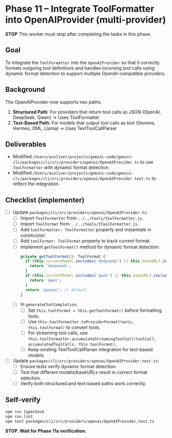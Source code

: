 # Phase 11 – Integrate ToolFormatter into OpenAIProvider (multi-provider)

**STOP**
This worker must stop after completing the tasks in this phase.

## Goal

To integrate the `ToolFormatter` into the `OpenAIProvider` so that it correctly formats outgoing tool definitions and handles incoming tool calls using dynamic format detection to support multiple OpenAI-compatible providers.

## Background

The OpenAIProvider now supports two paths:

1. **Structured Path**: For providers that return tool calls as JSON (OpenAI, DeepSeek, Qwen) → Uses ToolFormatter
2. **Text-Based Path**: For models that output tool calls as text (Gemma, Hermes, XML, Llama) → Uses TextToolCallParser

## Deliverables

- Modified `/Users/acoliver/projects/gemini-code/gemini-cli/packages/cli/src/providers/openai/OpenAIProvider.ts` to use `ToolFormatter` with dynamic format detection.
- Modified `/Users/acoliver/projects/gemini-code/gemini-cli/packages/cli/src/providers/openai/OpenAIProvider.test.ts` to reflect the integration.

## Checklist (implementer)

- [ ] Update `packages/cli/src/providers/openai/OpenAIProvider.ts`:
  - [ ] Import `ToolFormatter` from `../../tools/ToolFormatter.js`.
  - [ ] Import `ToolFormat` from `../../tools/IToolFormatter.js`.
  - [ ] Add `toolFormatter: ToolFormatter` property and instantiate in constructor.
  - [ ] Add `toolFormat: ToolFormat` property to track current format.
  - [ ] Implement `getToolFormat()` method for dynamic format detection:
    ```typescript
    private getToolFormat(): ToolFormat {
      if (this.currentModel.includes('deepseek') || this.baseURL?.includes('deepseek')) {
        return 'deepseek';
      }
      if (this.currentModel.includes('qwen') || this.baseURL?.includes('qwen')) {
        return 'qwen';
      }
      return 'openai'; // default
    }
    ```
  - [ ] In `generateChatCompletion`:
    - [ ] Set `this.toolFormat = this.getToolFormat()` before formatting tools.
    - [ ] Use `this.toolFormatter.toProviderFormat(tools, this.toolFormat)` to convert tools.
    - [ ] For streaming tool calls, use `this.toolFormatter.accumulateStreamingToolCall(toolCall, accumulatedToolCalls, this.toolFormat)`.
    - [ ] Keep existing TextToolCallParser integration for text-based models.
- [ ] Update `packages/cli/src/providers/openai/OpenAIProvider.test.ts`:
  - [ ] Ensure tests verify dynamic format detection.
  - [ ] Test that different models/baseURLs result in correct format selection.
  - [ ] Verify both structured and text-based paths work correctly.

## Self-verify

```bash
npm run typecheck
npm run lint
npm test packages/cli/src/providers/openai/OpenAIProvider.test.ts
```

**STOP. Wait for Phase 11a verification.**
